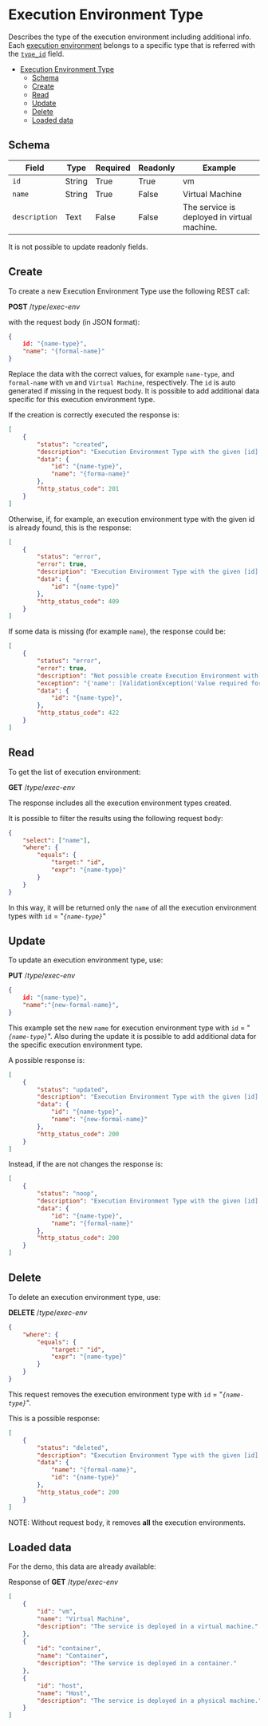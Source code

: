 # Execution Environment Type

Describes the type of the execution environment including additional info.
Each [execution environment](exec-env.md) belongs to a specific type that is referred with the [`type_id`](exec-env.md#create) field.

- [Execution Environment Type](#execution-environment-type)
  - [Schema](#schema)
  - [Create](#create)
  - [Read](#read)
  - [Update](#update)
  - [Delete](#delete)
  - [Loaded data](#loaded-data)

## Schema

Field         | Type   | Required | Readonly | Example
--------------|--------|----------|----------|--------
`id`          | String | True     | True     | vm
`name`        | String | True     | False    | Virtual Machine
`description` | Text   | False    | False    | The service is deployed in virtual machine.

It is not possible to update readonly fields.

## Create

To create a new Execution Environment Type use the following REST call:

**POST** /_type_/_exec-env_

with the request body (in JSON format):

```json
{
    id: "{name-type}",
    "name": "{formal-name}"
}
```

Replace the data with the correct values, for example `name-type`, and `formal-name` with `vm`
and `Virtual Machine`, respectively.
The `id` is auto generated if missing in the request body.
It is possible to add additional data specific for this execution environment type.

If the creation is correctly executed the response is:

```json
[
    {
        "status": "created",
        "description": "Execution Environment Type with the given [id] correctly created.",
        "data": {
            "id": "{name-type}",
            "name": "{forma-name}"
        },
        "http_status_code": 201
    }
]
```

Otherwise, if, for example, an execution environment type with the given id is already found, this is the response:

```json
[
    {
        "status": "error",
        "error": true,
        "description": "Execution Environment Type with the given [id] already found",
        "data": {
            "id": "{name-type}"
        },
        "http_status_code": 409
    }
]
```

If some data is missing (for example `name`), the response could be:

```json
[
    {
        "status": "error",
        "error": true,
        "description": "Not possible create Execution Environment with the given [data]",
        "exception": "{'name': [ValidationException('Value required for this field.')]}",
        "data": {
            "id": "{name-type}",
        },
        "http_status_code": 422
    }
]
```

## Read

To get the list of execution environment:

**GET** /_type_/_exec-env_

The response includes all the execution environment types created.

It is possible to filter the results using the following request body:

```json
{
    "select": ["name"],
    "where": {
        "equals": {
            "target:" "id",
            "expr": "{name-type}"
        }
    }
}
```

In this way, it will be returned only the `name` of all the execution environment types with `id` = "_`{name-type}`_"

## Update

To update an execution environment type, use:

**PUT** /_type_/_exec-env_

```json
{
    id: "{name-type}",
    "name":"{new-formal-name}",
}
```

This example set the new `name` for execution environment type with `id` = "_`{name-type}`_".
Also during the update it is possible to add additional data for the specific execution environment type.

A possible response is:

```json
[
    {
        "status": "updated",
        "description": "Execution Environment Type with the given [id] correctly updated.",
        "data": {
            "id": "{name-type}",
            "name": "{new-formal-name}"
        },
        "http_status_code": 200
    }
]
```

Instead, if the are not changes the response is:

```json
[
    {
        "status": "noop",
        "description": "Execution Environment Type with the given [id] not updated.",
        "data": {
            "id": "{name-type}",
            "name": "{formal-name}"
        },
        "http_status_code": 200
    }
]
```

## Delete

To delete an execution environment type, use:

**DELETE** /_type_/_exec-env_

```json
{
    "where": {
        "equals": {
            "target:" "id",
            "expr": "{name-type}"
        }
    }
}
```

This request removes the execution environment type with `id` = "_`{name-type}`_".

This is a possible response:

```json
[
    {
        "status": "deleted",
        "description": "Execution Environment Type with the given [id] correctly deleted.",
        "data": {
            "name": "{formal-name}",
            "id": "{name-type}"
        },
        "http_status_code": 200
    }
]
```

NOTE: Without request body, it removes **all** the execution environments.

## Loaded data

For the demo, this data are already available:

Response of **GET** /_type_/_exec-env_

```json
[
    {
        "id": "vm",
        "name": "Virtual Machine",
        "description": "The service is deployed in a virtual machine."
    },
    {
        "id": "container",
        "name": "Container",
        "description": "The service is deployed in a container."
    },
    {
        "id": "host",
        "name": "Host",
        "description": "The service is deployed in a physical machine."
    }
]
```
